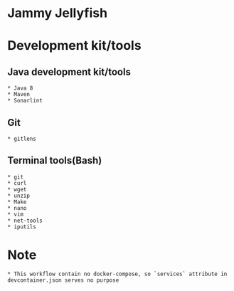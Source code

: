 # Jammy Jellyfish

# Development kit/tools
 ## Java development kit/tools
    * Java 8
    * Maven
    * Sonarlint
 ## Git
    * gitlens
 ## Terminal tools(Bash)
    * git
    * curl
    * wget
    * unzip
    * Make
    * nano
    * vim
    * net-tools
    * iputils

# Note
    * This workflow contain no docker-compose, so `services` attribute in devcontainer.json serves no purpose